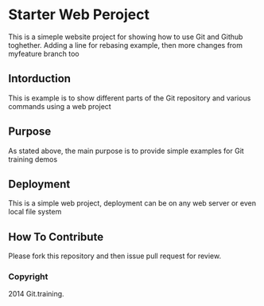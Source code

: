 # Starter Web Peroject

This is a simeple website project 
for showing how to use Git and Github toghether.
Adding a line for rebasing example,
then more changes from myfeature branch too
## Intorduction

This is example is to show different parts of the Git repository and various
commands using a web project

## Purpose

As stated above, the main purpose is to provide simple examples 
for Git training demos

## Deployment

This is a simple web project, deployment
can be on any web server or even local 
file system

## How To Contribute

Please fork this repository and then issue pull request for review.

### Copyright

2014 Git.training.
